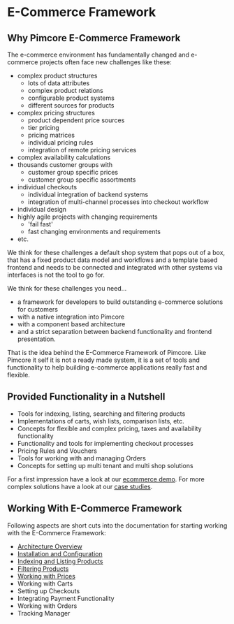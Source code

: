 # E-Commerce Framework

## Why Pimcore E-Commerce Framework
The e-commerce environment has fundamentally changed and e-commerce projects often face new challenges like these: 
 - complex product structures
   - lots of data attributes
   - complex product relations
   - configurable product systems
   - different sources for products
 - complex pricing structures
   - product dependent price sources
   - tier pricing
   - pricing matrices
   - individual pricing rules
   - integration of remote pricing services
 - complex availability calculations
 - thousands customer groups with
   - customer group specific prices
   - customer group specific assortments
 - individual checkouts
   - individual integration of backend systems
   - integration of multi-channel processes into checkout workflow
 - individual design
 - highly agile projects with changing requirements
   - 'fail fast'
   - fast changing environments and requirements
 - etc. 
 
We think for these challenges a default shop system that pops out of a box, that has a fixed product data model and 
workflows and a template based frontend and needs to be connected and integrated with other systems via interfaces 
is not the tool to go for. 

We think for these challenges you need...
- a framework for developers to build outstanding e-commerce solutions for customers
- with a native integration into Pimcore
- with a component based architecture
- and a strict separation between backend functionality and frontend presentation. 

That is the idea behind the E-Commerce Framework of Pimcore. Like Pimcore it self it is not a ready made system,
it is a set of tools and functionality to help building e-commerce applications really fast and flexible. 

 
## Provided Functionality in a Nutshell 
- Tools for indexing, listing, searching and filtering products 
- Implementations of carts, wish lists, comparison lists, etc.
- Concepts for flexible and complex pricing, taxes and availability functionality 
- Functionality and tools for implementing checkout processes
- Pricing Rules and Vouchers
- Tools for working with and managing Orders
- Concepts for setting up multi tenant and multi shop solutions

For a first impression have a look at our [ecommerce demo](http://ecommercedemo.pimcore.org). For more complex solutions
have a look at our [case studies](https://www.pimcore.org/en/resources/casestudies). 


## Working With E-Commerce Framework
 
Following aspects are short cuts into the documentation for starting working with the E-Commerce Framework: 

- [Architecture Overview](./01_Architecture_Overview.md)
- [Installation and Configuration](./03_Installation.md)
- [Indexing and Listing Products](./05_Indexing_And_Listing_Products/README.md)
- [Filtering Products](./07_Filter_Service.md)
- [Working with Prices](./09_Working_with_Prices)
- Working with Carts 
- Setting up Checkouts
- Integrating Payment Functionality
- Working with Orders
- Tracking Manager

